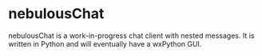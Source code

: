 nebulousChat
============
nebulousChat is a work-in-progress chat client with nested messages. It is written in Python and will eventually have a wxPython GUI.